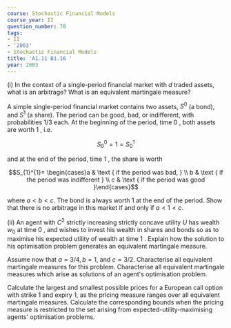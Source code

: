 ```yaml
---
course: Stochastic Financial Models
course_year: II
question_number: 70
tags:
- II
- '2003'
- Stochastic Financial Models
title: 'A1.11 B1.16 '
year: 2003
---
```



(i) In the context of a single-period financial market with $d$ traded assets, what is an arbitrage? What is an equivalent martingale measure?

A simple single-period financial market contains two assets, $S^{0}$ (a bond), and $S^{1}$ (a share). The period can be good, bad, or indifferent, with probabilities $1 / 3$ each. At the beginning of the period, time 0 , both assets are worth 1 , i.e.

$$S_{0}^{0}=1=S_{0}^{1}$$

and at the end of the period, time 1 , the share is worth

$$S_{1}^{1}= \begin{cases}a & \text { if the period was bad, } \\ b & \text { if the period was indifferent } \\ c & \text { if the period was good }\end{cases}$$

where $a<b<c$. The bond is always worth 1 at the end of the period. Show that there is no arbitrage in this market if and only if $a<1<c$.

(ii) An agent with $C^{2}$ strictly increasing strictly concave utility $U$ has wealth $w_{0}$ at time 0 , and wishes to invest his wealth in shares and bonds so as to maximise his expected utility of wealth at time 1 . Explain how the solution to his optimisation problem generates an equivalent martingale measure.

Assume now that $a=3 / 4, b=1$, and $c=3 / 2$. Characterise all equivalent martingale measures for this problem. Characterise all equivalent martingale measures which arise as solutions of an agent's optimisation problem.

Calculate the largest and smallest possible prices for a European call option with strike 1 and expiry 1, as the pricing measure ranges over all equivalent martingale measures. Calculate the corresponding bounds when the pricing measure is restricted to the set arising from expected-utility-maximising agents' optimisation problems.